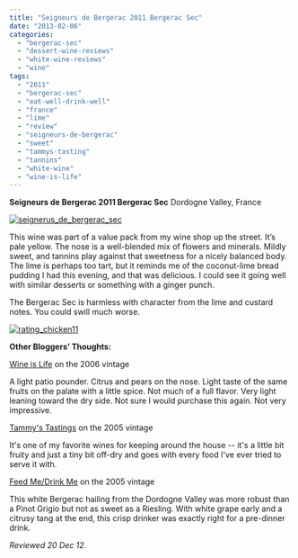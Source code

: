 ```yaml
---
title: "Seigneurs de Bergerac 2011 Bergerac Sec"
date: "2013-02-06"
categories: 
  - "bergerac-sec"
  - "dessert-wine-reviews"
  - "white-wine-reviews"
  - "wine"
tags: 
  - "2011"
  - "bergerac-sec"
  - "eat-well-drink-well"
  - "france"
  - "lime"
  - "review"
  - "seigneurs-de-bergerac"
  - "sweet"
  - "tammys-tasting"
  - "tannins"
  - "white-wine"
  - "wine-is-life"
---
```


**Seigneurs de Bergerac 2011 Bergerac Sec** Dordogne Valley, France

[![seignerus_de_bergerac_sec](http://s3.amazonaws.com/thegourmez-wpmedia/2013/01/seignerus_de_bergerac_sec.jpg)](http://www.thegourmez.com/2013/02/seigneurs-de-bergerac-2011-bergerac-sec/seignerus_de_bergerac_sec/)

This wine was part of a value pack from my wine shop up the street. It’s pale yellow. The nose is a well-blended mix of flowers and minerals. Mildly sweet, and tannins play against that sweetness for a nicely balanced body. The lime is perhaps too tart, but it reminds me of the coconut-lime bread pudding I had this evening, and that was delicious. I could see it going well with similar desserts or something with a ginger punch.

The Bergerac Sec is harmless with character from the lime and custard notes. You could swill much worse.

[![rating_chicken11](http://s3.amazonaws.com/thegourmez-wpmedia/2009/02/rating_chicken11.gif)](http://www.thegourmez.com/2009/02/barten-guestier-private-selection-merlot-2006/rating_chicken11/)

**Other Bloggers’ Thoughts:**

[Wine is Life](http://baldwinegeek.blogspot.com/2008/05/seigneurs-de-bergerac-bergerac-sec-2006.html) on the 2006 vintage

A light patio pounder. Citrus and pears on the nose. Light taste of the same fruits on the palate with a little spice. Not much of a full flavor. Very light leaning toward the dry side. Not sure I would purchase this again. Not very impressive.

[Tammy's Tastings](http://tammystastings.blogspot.com/2006/08/light-summer-pasta.html) on the 2005 vintage

It's one of my favorite wines for keeping around the house -- it's a little bit fruity and just a tiny bit off-dry and goes with every food I've ever tried to serve it with.

[Feed Me/Drink Me](http://feedmedrinkme.blogspot.com/2007/04/winos-unite-tasting-notes.html) on the 2005 vintage

This white Bergerac hailing from the Dordogne Valley was more robust than a Pinot Grigio but not as sweet as a Riesling. With white grape early and a citrusy tang at the end, this crisp drinker was exactly right for a pre-dinner drink.

_Reviewed 20 Dec 12._
